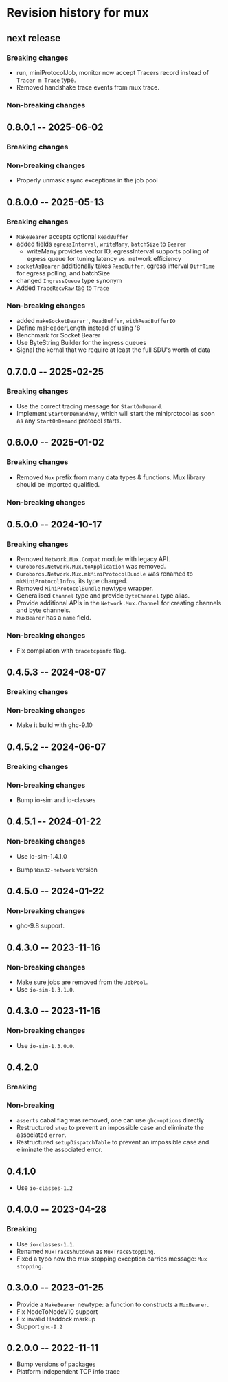 # Revision history for mux

## next release

### Breaking changes

* run, miniProtocolJob, monitor now accept Tracers record
  instead of `Tracer m Trace` type.
* Removed handshake trace events from mux trace.

### Non-breaking changes

## 0.8.0.1 -- 2025-06-02

### Breaking changes

### Non-breaking changes

* Properly unmask async exceptions in the job pool

## 0.8.0.0 -- 2025-05-13

### Breaking changes

* `MakeBearer` accepts optional `ReadBuffer`
* added fields `egressInterval`, `writeMany`, `batchSize` to `Bearer`
  * writeMany provides vector IO, egressInterval supports polling of egress queue
    for tuning latency vs. network efficiency
* `socketAsBearer` additionally takes `ReadBuffer`, egress
  interval `DiffTime` for egress polling, and batchSize
* changed `IngressQueue` type synonym
* Added `TraceRecvRaw` tag to `Trace`

### Non-breaking changes

* added `makeSocketBearer'`, `ReadBuffer`, `withReadBufferIO`
* Define msHeaderLength instead of using '8'
* Benchmark for Socket Bearer
* Use ByteString.Builder for the ingress queues
* Signal the kernal that we require at least the full SDU's worth of data

## 0.7.0.0 -- 2025-02-25

### Breaking changes

* Use the correct tracing message for `StartOnDemand`.
* Implement `StartOnDemandAny`, which will start the miniprotocol as soon as
  any `StartOnDemand` protocol starts.

## 0.6.0.0 -- 2025-01-02

### Breaking changes

* Removed `Mux` prefix from many data types & functions.  Mux library should be
  imported qualified.

### Non-breaking changes

## 0.5.0.0 -- 2024-10-17

### Breaking changes

* Removed `Network.Mux.Compat` module with legacy API.
* `Ouroboros.Network.Mux.toApplication` was removed.
* `Ouroboros.Network.Mux.mkMiniProtocolBundle` was renamed to
  `mkMiniProtocolInfos`, its type changed.
* Removed `MiniProtocolBundle` newtype wrapper.
* Generalised `Channel` type and provide `ByteChannel` type alias.
* Provide additional APIs in the `Network.Mux.Channel` for creating channels
  and byte channels.
* `MuxBearer` has a `name` field.

### Non-breaking changes

* Fix compilation with `tracetcpinfo` flag.

## 0.4.5.3 -- 2024-08-07

### Breaking changes

### Non-breaking changes

* Make it build with ghc-9.10

## 0.4.5.2 -- 2024-06-07

### Breaking changes

### Non-breaking changes

- Bump io-sim and io-classes

## 0.4.5.1 -- 2024-01-22

### Non-breaking changes

* Use io-sim-1.4.1.0
- Bump `Win32-network` version

## 0.4.5.0 -- 2024-01-22

### Non-breaking changes

* ghc-9.8 support.

## 0.4.3.0 -- 2023-11-16

### Non-breaking changes

* Make sure jobs are removed from the `JobPool`.
* Use `io-sim-1.3.1.0`.

## 0.4.3.0 -- 2023-11-16

### Non-breaking changes

* Use `io-sim-1.3.0.0`.

## 0.4.2.0

### Breaking

### Non-breaking

* `asserts` cabal flag was removed, one can use `ghc-options` directly
* Restructured `step` to prevent an impossible case and eliminate the associated
  `error`.
* Restructured `setupDispatchTable` to prevent an impossible case and eliminate
  the associated error.

## 0.4.1.0

* Use `io-classes-1.2`

## 0.4.0.0 -- 2023-04-28

### Breaking

* Use `io-classes-1.1`.
* Renamed `MuxTraceShutdown` as `MuxTraceStopping`.
* Fixed a typo now the mux stopping exception carries message: `Mux stopping`.


## 0.3.0.0 -- 2023-01-25

* Provide a `MakeBearer` newtype: a function to constructs a `MuxBearer`.
* Fix NodeToNodeV10 support
* Fix invalid Haddock markup
* Support `ghc-9.2`

## 0.2.0.0 -- 2022-11-11

* Bump versions of packages
* Platform independent TCP info trace
